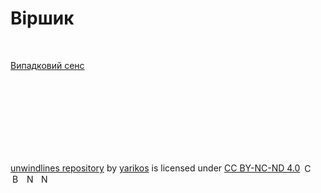 # Віршик

<br/>

[Випадковий сенс](Випадковий_сенс.md)










<br/><br/><br/><br/><br/><br/><br/>

[unwindlines repository](https://github.com/yarikos/unwindlines) by [yarikos](https://github.com/yarikos) is licensed under [CC BY-NC-ND 4.0](https://creativecommons.org/licenses/by-nc-nd/4.0/?ref=chooser-v1) <img src="https://mirrors.creativecommons.org/presskit/icons/cc.svg?ref=chooser-v1" alt="CC" style="height:16px; margin-left:3px; vertical-align:text-bottom;">
<img src="https://mirrors.creativecommons.org/presskit/icons/by.svg?ref=chooser-v1" alt="BY" style="height:16px; margin-left:3px; vertical-align:text-bottom;">
<img src="https://mirrors.creativecommons.org/presskit/icons/nc.svg?ref=chooser-v1" alt="NC" style="height:16px; margin-left:3px; vertical-align:text-bottom;">
<img src="https://mirrors.creativecommons.org/presskit/icons/nd.svg?ref=chooser-v1" alt="ND" style="height:16px; margin-left:3px; vertical-align:text-bottom;">

<br/><br/>
